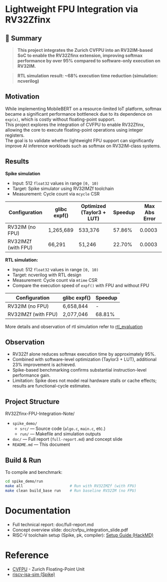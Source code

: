 # Lightweight FPU Integration via RV32Zfinx

## 📌 Summary
> **This project integrates the Zurich CVFPU into an RV32IM-based SoC to enable the RV32Zfinx extension, improving softmax performance by over 95% compared to software-only execution on RV32IM.**

> **RTL simulation result: ~68% execution time reduction (simulation: ncverilog)**


## Motivation
While implementing MobileBERT on a resource-limited IoT platform, softmax became a significant performance bottleneck due to its dependence on `exp(x)`, which is costly without floating-point support.  
This project explores the integration of CVFPU to enable RV32Zfinx, allowing the core to execute floating-point operations using integer registers.  
The goal is to validate whether lightweight FPU support can significantly improve AI inference workloads such as softmax on RV32IM-class systems.

## Results
**Spike simulation**
- Input: 512 `float32` values in range `[0, 10)`
- Target: Spike simulator using RV32IMZf toolchain
- Measurement: Cycle count via `mcycle` CSR

| Configuration           | glibc expf() | Optimized (Taylor3 + LUT) | Speedup    | Max Abs Error |
|-------------------------|--------------|----------------------------|------------|----------------|
| RV32IM (no FPU)         | 1,265,689    | 533,376                    | 57.86%     | 0.0003         |
| RV32IMZf (with FPU)     | 66,291       | 51,246                     | 22.70%     | 0.0003         |

**RTL simulation:** 
- Input: 512 `float32` values in range `[0, 10)`
- Target: ncverilog with RTL design
- Measurement: Cycle count via `mtime` CSR
- Compare the execution speed of `expf()` with FPU and without FPU

| Configuration           | glibc expf() | Speedup        |
|-------------------------|--------------|----------------|
| RV32IM (no FPU)         | 6,658,844    | -              |
| RV32IMZf (with FPU)     |  2,077,046   | 68.81%         |

More details and observation of rtl simulation refer to [rtl_evaluation](https://github.com/ytcheng-lab/RV32Zfinx-FPU-Integration-Note/blob/main/doc/rtl_evaluation.md)

## Observation
- RV32Zf alone reduces softmax execution time by approximately 95%.
- Combined with software-level optimization (Taylor3 + LUT), additional 23% improvement is achieved.
- Spike-based benchmarking confirms substantial instruction-level performance gain.
- Limitation: Spike does not model real hardware stalls or cache effects; results are functional-cycle estimates.

## Project Structure
RV32Zfinx-FPU-Integration-Note/
- `spike_demo/`
  - `src/` — Source code (`algo.c`, `main.c`, etc.)
  - `run/` — Makefile and simulation outputs
- `doc/` — Full report (`full-report.md`) and concept slide
- `README.md` — This document

## Build & Run
To compile and benchmark:
```bash
cd spike_demo/run
make all                     # Run with RV32IMZf (with FPU)
make clean build_base run    # Run baseline RV32IM (no FPU)
```

# Documentation
- Full technical report: doc/full-report.md
- Concept overview slide: doc/cvfpu_integration_slide.pdf
- RISC-V toolchain setup (Spike, pk, compiler): [Setup Guide (HackMD)](https://hackmd.io/Ouj3SnvZTQ-1iiaWfvpPMQ)

# Reference
- [CVFPU](https://github.com/openhwgroup/cvfpu) - Zurich Floating-Point Unit
- [riscv-isa-sim (Spike)](https://github.com/riscv/riscv-isa-sim)
